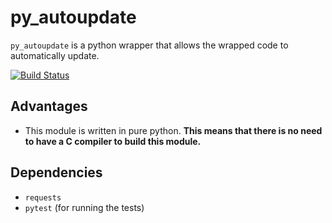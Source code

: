 # py\_autoupdate
`py_autoupdate` is a python wrapper that allows the wrapped code to automatically update.

[![Build Status](https://travis-ci.org/rlee287/py_autoupdate.svg?branch=develop)](https://travis-ci.org/rlee287/py_autoupdate)

## Advantages
 * This module is written in pure python. **This means that there is no need to have a C compiler to build this module.**

## Dependencies
 * `requests`
 * `pytest` (for running the tests)
